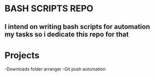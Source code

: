 # BASH SCRIPTS REPO #

## I intend on writing bash scripts for automation my tasks so i dedicate this repo for that ##

# Projects
  -Downloads folder arranger 
  -Git push automation
